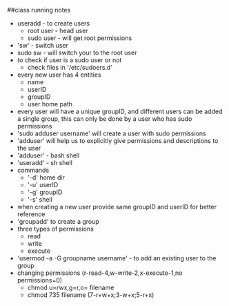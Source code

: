 ##class running notes
- useradd - to create users
  - root user - head user
  - sudo user - will get root permissions
- 'sw' - switch user
- sudo sw - will switch your to the root user
- to check if user is a sudo user or not
  - check files in '/etc/sudoers.d'
- every new user has 4 entities
  - name
  - userID
  - groupID
  - user home path
- every user will have a unique groupID, and different users can be added a single group, this can only be done by a user who has sudo permissions
- 'sudo adduser username' will create a user with sudo permissions
- 'adduser' will help us to explicitly give permissions and descriptions to the user
- 'adduser' - bash shell
- 'useradd' - sh shell
- commands
  - '-d' home dir
  - '-u' userID
  - '-g' groupID
  - '-s' shell
- when creating a new user provide same groupID and userID for better reference
- 'groupadd' to create a group
- three types of permissions
  - read
  - write
  - execute
- 'usermod -a -G groupname username' - to add an existing user to the group
- changing permissions (r-read-4,w-write-2,x-execute-1,no permissions=0)
  - chmod u=rwx,g=r,o= filename
  - chmod 735 filename (7-r+w+x;3-w+x;5-r+x)
